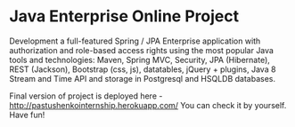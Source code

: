 Java Enterprise Online Project 
===============================
Development a full-featured Spring / JPA Enterprise application with authorization and role-based access rights using the most popular Java tools and technologies: Maven, Spring MVC, Security, JPA (Hibernate), REST (Jackson), Bootstrap (css, js), datatables, jQuery + plugins, Java 8 Stream and Time API and storage in Postgresql and HSQLDB databases.

Final version of project is deployed here - http://pastushenkointernship.herokuapp.com/
   You can check it by yourself. 
   Have fun! 
